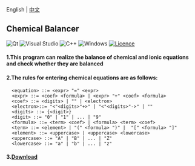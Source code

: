 English | [中文](README-cn.md)  
## Chemical Balancer
![Qt](https://img.shields.io/badge/Qt-%23217346.svg?style=for-the-badge&logo=Qt&logoColor=white)  ![Visual Studio](https://img.shields.io/badge/Visual%20Studio-5C2D91.svg?style=for-the-badge&logo=visual-studio&logoColor=white) ![C++](https://img.shields.io/badge/c++-%2300599C.svg?style=for-the-badge&logo=c%2B%2B&logoColor=white) ![Windows](https://img.shields.io/badge/Windows-0078D6?style=for-the-badge&logo=windows&logoColor=white)  [![Licence](https://img.shields.io/github/license/Ileriayo/markdown-badges?style=for-the-badge)](./LICENSE)
#### 1.This program can realize the balance of chemical and ionic equations and check whether they are balanced
#### 2.The rules for entering chemical equations are as follows:

```
  <equation> ::= <expr> "=" <expr>
  <expr> ::= <coef> <formula> | <expr> "+" <coef> <formula>
  <coef> ::= <digits> | "" | <electron>
  <electron>::= "<"<digits>"+>" | "<"<digits>"->" | ""
  <digits> ::= {<digit>} 
  <digit> ::= "0" | "1" | ... | "9"
  <formula> ::= <term> <coef> | <formula> <term> <coef>
  <term> ::= <element> | "(" <formula> ")" |  "[" <formula> "]"
  <element> ::= <uppercase> | <uppercase> <lowercase>
  <uppercase> ::= "A" | "B" | ... | "Z"
  <lowercase> ::= "a" | "b" | ... | "z"
```
#### 3.[Download](https://github.com/AMT-J/Chemical-Balancer/releases/tag/v5.2.0)
